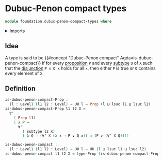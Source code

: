 # Dubuc-Penon compact types

```agda
module foundation.dubuc-penon-compact-types where
```

<details><summary>Imports</summary>

```agda
open import foundation.dependent-products-propositions
open import foundation.disjunction
open import foundation.universal-quantification
open import foundation.universe-levels

open import foundation-core.propositions
open import foundation-core.subtypes
```

</details>

## Idea

A type is said to be
{{#concept "Dubuc-Penon compact" Agda=is-dubuc-penon-compact}} if for every
[proposition](foundation-core.propositions.md) `P` and every
[subtype](foundation-core.subtypes.md) `Q` of `X` such that the
[disjunction](foundation.disjunction.md) `P ∨ Q x` holds for all `x`, then
either `P` is true or `Q` contains every element of `X`.

## Definition

```agda
is-dubuc-penon-compact-Prop :
  {l : Level} (l1 l2 : Level) → UU l → Prop (l ⊔ lsuc l1 ⊔ lsuc l2)
is-dubuc-penon-compact-Prop l1 l2 X =
  ∀'
    ( Prop l1)
    ( λ P →
      ∀'
        ( subtype l2 X)
        ( λ Q → (∀' X (λ x → P ∨ Q x)) ⇒ (P ∨ (∀' X Q))))

is-dubuc-penon-compact :
  {l : Level} (l1 l2 : Level) → UU l → UU (l ⊔ lsuc l1 ⊔ lsuc l2)
is-dubuc-penon-compact l1 l2 X = type-Prop (is-dubuc-penon-compact-Prop l1 l2 X)
```
